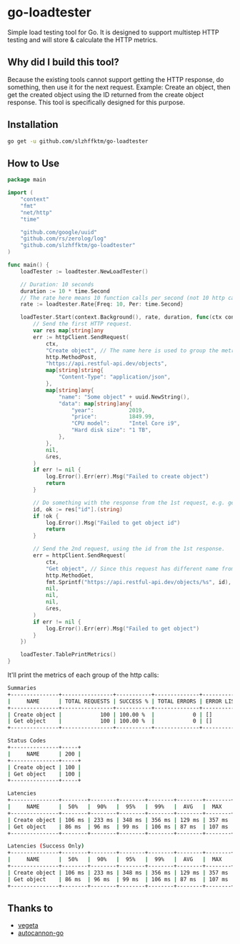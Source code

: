 # go-loadtester

Simple load testing tool for Go. It is designed to support multistep HTTP testing and will store & calculate the HTTP metrics.

## Why did I build this tool?

Because the existing tools cannot support getting the HTTP response, do something, then use it for the next request.
Example: Create an object, then get the created object using the ID returned from the create object response.
This tool is specifically designed for this purpose.

## Installation

```bash
go get -u github.com/slzhffktm/go-loadtester
```

## How to Use

```go
package main

import (
	"context"
	"fmt"
	"net/http"
	"time"

	"github.com/google/uuid"
	"github.com/rs/zerolog/log"
	"github.com/slzhffktm/go-loadtester"
)

func main() {
	loadTester := loadtester.NewLoadTester()

	// Duration: 10 seconds
	duration := 10 * time.Second
	// The rate here means 10 function calls per second (not 10 http calls per second).
	rate := loadtester.Rate{Freq: 10, Per: time.Second}

	loadTester.Start(context.Background(), rate, duration, func(ctx context.Context, httpClient *loadtester.HttpClient) {
		// Send the first HTTP request.
		var res map[string]any
		err := httpClient.SendRequest(
			ctx,
			"Create object", // The name here is used to group the metrics.
			http.MethodPost,
			"https://api.restful-api.dev/objects",
			map[string]string{
				"Content-Type": "application/json",
			},
			map[string]any{
				"name": "Some object" + uuid.NewString(),
				"data": map[string]any{
					"year":           2019,
					"price":          1849.99,
					"CPU model":      "Intel Core i9",
					"Hard disk size": "1 TB",
				},
			},
			nil,
			&res,
		)
		if err != nil {
			log.Error().Err(err).Msg("Failed to create object")
			return
		}

		// Do something with the response from the 1st request, e.g. get the object id.
		id, ok := res["id"].(string)
		if !ok {
			log.Error().Msg("Failed to get object id")
			return
		}

		// Send the 2nd request, using the id from the 1st response.
		err = httpClient.SendRequest(
			ctx,
			"Get object", // Since this request has different name from the 1st one, the metrics will be separated.
			http.MethodGet,
			fmt.Sprintf("https://api.restful-api.dev/objects/%s", id),
			nil,
			nil,
			nil,
			&res,
		)
		if err != nil {
			log.Error().Err(err).Msg("Failed to get object")
		}
	})

	loadTester.TablePrintMetrics()
}
```

It'll print the metrics of each group of the http calls:

```bash
Summaries
+---------------+----------------+-----------+--------------+-------------+
|     NAME      | TOTAL REQUESTS | SUCCESS % | TOTAL ERRORS | ERROR LISTS |
+---------------+----------------+-----------+--------------+-------------+
| Create object |            100 | 100.00 %  |            0 | []          |
| Get object    |            100 | 100.00 %  |            0 | []          |
+---------------+----------------+-----------+--------------+-------------+

Status Codes
+---------------+-----+
|     NAME      | 200 |
+---------------+-----+
| Create object | 100 |
| Get object    | 100 |
+---------------+-----+

Latencies
+---------------+--------+--------+--------+--------+--------+--------+-------+
|     NAME      |  50%   |  90%   |  95%   |  99%   |  AVG   |  MAX   |  MIN  |
+---------------+--------+--------+--------+--------+--------+--------+-------+
| Create object | 106 ms | 233 ms | 348 ms | 356 ms | 129 ms | 357 ms | 88 ms |
| Get object    | 86 ms  | 96 ms  | 99 ms  | 106 ms | 87 ms  | 107 ms | 75 ms |
+---------------+--------+--------+--------+--------+--------+--------+-------+

Latencies (Success Only)
+---------------+--------+--------+--------+--------+--------+--------+-------+
|     NAME      |  50%   |  90%   |  95%   |  99%   |  AVG   |  MAX   |  MIN  |
+---------------+--------+--------+--------+--------+--------+--------+-------+
| Create object | 106 ms | 233 ms | 348 ms | 356 ms | 129 ms | 357 ms | 88 ms |
| Get object    | 86 ms  | 96 ms  | 99 ms  | 106 ms | 87 ms  | 107 ms | 75 ms |
+---------------+--------+--------+--------+--------+--------+--------+-------+
```

## Thanks to

- [vegeta](https://github.com/tsenart/vegeta/tree/master)
- [autocannon-go](https://github.com/GlenTiki/autocannon-go/tree/master)
